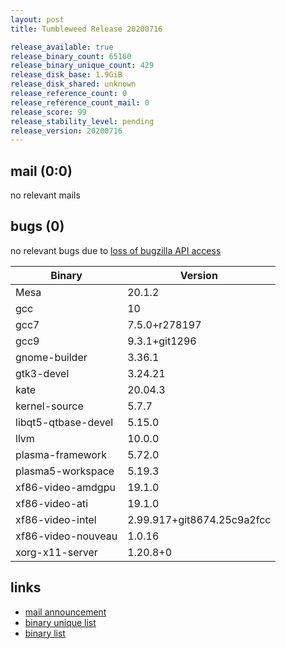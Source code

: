 ```yaml
---
layout: post
title: Tumbleweed Release 20200716

release_available: true
release_binary_count: 65160
release_binary_unique_count: 429
release_disk_base: 1.9GiB
release_disk_shared: unknown
release_reference_count: 0
release_reference_count_mail: 0
release_score: 99
release_stability_level: pending
release_version: 20200716
---
```


## mail (0:0)

no relevant mails

## bugs (0)

<!--more-->

no relevant bugs due to [loss of bugzilla API access](https://bugzilla.opensuse.org/show_bug.cgi?id=1157722)

Binary | Version
--- | ---
Mesa | 20.1.2
gcc | 10
gcc7 | 7.5.0+r278197
gcc9 | 9.3.1+git1296
gnome-builder | 3.36.1
gtk3-devel | 3.24.21
kate | 20.04.3
kernel-source | 5.7.7
libqt5-qtbase-devel | 5.15.0
llvm | 10.0.0
plasma-framework | 5.72.0
plasma5-workspace | 5.19.3
xf86-video-amdgpu | 19.1.0
xf86-video-ati | 19.1.0
xf86-video-intel | 2.99.917+git8674.25c9a2fcc
xf86-video-nouveau | 1.0.16
xorg-x11-server | 1.20.8+0

## links

- [mail announcement](https://lists.opensuse.org/opensuse-factory/2020-07/msg00326.html)
- [binary unique list](http://download.opensuse.org/history/20200716/rpm.unique.list)
- [binary list](http://download.opensuse.org/history/20200716/rpm.list)

